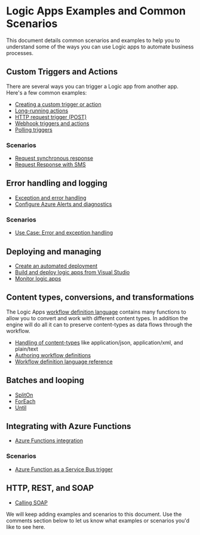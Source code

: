 <properties
   pageTitle="Logic Apps Examples and Scenarios | Microsoft Azure"
   description="See common Logic apps examples and learn how to implement common scenarios"
   services="logic-apps"
   documentationCenter=".net,nodejs,java"
   authors="jeffhollan"
   manager="erikre"
   editor=""/>

<tags
   ms.service="logic-apps"
   ms.devlang="multiple"
   ms.topic="article"
   ms.tgt_pltfrm="na"
   ms.workload="integration"
   ms.date="08/11/2016"
   ms.author="jehollan"/>

# Logic Apps Examples and Common Scenarios

This document details common scenarios and examples to help you to understand some of the ways you can use Logic apps to automate business processes. 

## Custom Triggers and Actions

There are several ways you can trigger a Logic app from another app. Here's a few common examples:

- [Creating a custom trigger or action](app-service-logic-create-api-app.md)
- [Long-running actions](app-service-logic-create-api-app.md)
- [HTTP request trigger (POST)](app-service-logic-http-endpoint.md)
- [Webhook triggers and actions](app-service-logic-create-api-app.md)
- [Polling triggers](app-service-logic-create-api-app.md)

### Scenarios

- [Request synchronous response](app-service-logic-http-endpoint.md)
- [Request Response with SMS](https://channel9.msdn.com/Blogs/Windows-Azure/Azure-Logic-Apps-Walkthrough-Webhook-Functions-and-an-SMS-Bot)

## Error handling and logging

- [Exception and error handling](app-service-logic-exception-handling.md)
- [Configure Azure Alerts and diagnostics](app-service-logic-monitor-your-logic-apps.md)

### Scenarios

- [Use Case: Error and exception handling](app-service-logic-scenario-error-and-exception-handling.md)

## Deploying and managing

- [Create an automated deployment](app-service-logic-create-deploy-template.md)
- [Build and deploy logic apps from Visual Studio](app-service-logic-deploy-from-vs.md)
- [Monitor logic apps](app-service-logic-monitor-your-logic-apps.md)

## Content types, conversions, and transformations

The Logic Apps [workflow definition language](http://aka.ms/logicappsdocs) contains many functions to allow you to convert and work with different content types.  In addition the engine will do all it can to preserve content-types as data flows through the workflow.

- [Handling of content-types](app-service-logic-content-type.md) like application/json, application/xml, and plain/text
- [Authoring workflow definitions](app-service-logic-author-definitions.md)
- [Workflow definition language reference](http://aka.ms/logicappsdocs)

## Batches and looping

- [SplitOn](app-service-logic-loops-and-scopes.md)
- [ForEach](app-service-logic-loops-and-scopes.md)
- [Until](app-service-logic-loops-and-scopes.md)

## Integrating with Azure Functions

- [Azure Functions integration](app-service-logic-azure-functions.md)

### Scenarios

- [Azure Function as a Service Bus trigger](app-service-logic-scenario-function-sb-trigger.md)

## HTTP, REST, and SOAP

 - [Calling SOAP](https://blogs.msdn.microsoft.com/logicapps/2016/04/07/using-soap-services-with-logic-apps/)


We will keep adding examples and scenarios to this document. Use the comments section below to let us know what examples or scenarios you'd like to see here.